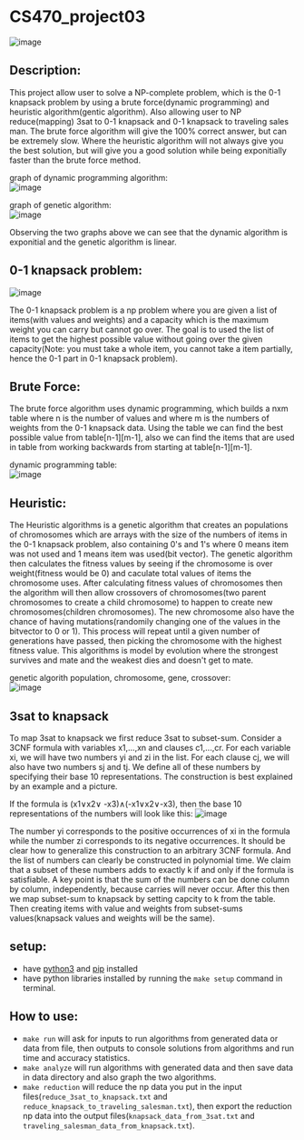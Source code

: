 # CS470_project03

![image](https://user-images.githubusercontent.com/60998598/234996445-2dd3a444-62e7-47af-8d9e-9f6eb4a0fdda.png)


## Description:
This project allow user to solve a NP-complete problem, which is the 0-1 knapsack problem by using a brute force(dynamic programming) and heuristic algorithm(gentic algorithm). Also allowing user to NP reduce(mapping) 3sat to 0-1 knapsack and 0-1 knapsack to traveling sales man. The brute force algorithm will give the 100% correct answer, but can be extremely slow. Where the heuristic algorithm will not always give you the best solution, but will give you a good solution while being exponitially faster than the brute force method.

graph of dynamic programming algorithm:  
![image](https://user-images.githubusercontent.com/60998598/234999877-ba6689ff-2c45-439f-8cec-cb3a623469a8.png)

graph of genetic algorithm:  
![image](https://user-images.githubusercontent.com/60998598/234999764-2456f4af-0eff-45b0-9e3b-cb493882780f.png)  

Observing the two graphs above we can see that the dynamic algorithm is exponitial and the genetic algorithm is linear.

## 0-1 knapsack problem:
![image](https://user-images.githubusercontent.com/60998598/234992912-b87e4310-10c3-4747-b3e8-2d315a1e6c9a.png)  

The 0-1 knapsack problem is a np problem where you are given a list of items(with values and weights) and a capacity which is the maximum weight you can carry but cannot go over. The goal is to used the list of items to get the highest possible value without going over the given capacity(Note: you must take a whole item, you cannot take a item partially, hence the 0-1 part in 0-1 knapsack problem).

## Brute Force:
The brute force algorithm uses dynamic programming, which builds a nxm table where n is the number of values and where m is the numbers of weights from the 0-1 knapsack data. Using the table we can find the best possible value from table[n-1][m-1], also we can find the items that are used in table from working backwards from starting at table[n-1][m-1].  

dynamic programming table:  
![image](https://user-images.githubusercontent.com/60998598/234991360-cc01b9ac-2907-417c-9b55-b84493d330ae.png)


## Heuristic:
The Heuristic algorithms is a genetic algorithm that creates an populations of chromosomes which are arrays with the size of the numbers of items in the 0-1 knapsack problem, also containing 0's and 1's where 0 means item was not used and 1 means item was used(bit vector). The genetic algorithm then calculates the fitness values by seeing if the chromosome is over weight(fitness would be 0) and caculate total values of items the chromosome uses. After calculating fitness values of chromosomes then the algorithm will then allow crossovers of chromosomes(two parent chromosomes to create a child chromosome) to happen to create new chromosomes(children chromosomes). The new chromosome also have the chance of having mutations(randomily changing one of the values in the bitvector to 0 or 1). This process will repeat until a given number of generations have passed, then picking the chromosome with the highest fitness value. This algorithms is model by evolution where the strongest survives and mate and the weakest dies and doesn't get to mate.

genetic algorith population, chromosome, gene, crossover:  
![image](https://user-images.githubusercontent.com/60998598/234992289-e7063a6e-7369-440e-904f-decd8d6886e7.png)

## 3sat to knapsack
To map 3sat to knapsack we first reduce 3sat to subset-sum. Consider a 3CNF formula with variables x1,...,xn and clauses c1,...,cr. For each variable xi, we will have two numbers yi and zi in the list. For each clause cj, we will also have two numbers sj and tj. We define all of these numbers by specifying their base 10 representations. The construction is best explained by an example and a picture.  

If the formula is (x1∨x2∨ -x3)∧(-x1∨x2∨-x3), then the base 10 representations of the numbers will look like this: 
![image](https://user-images.githubusercontent.com/60998598/234988970-a16ea5a1-f1ec-4778-aaf9-e5b057dbefa2.png)  

The number yi corresponds to the positive occurrences of xi in the formula while the number zi corresponds to its negative occurrences. It should be clear how to generalize this construction to an arbitrary 3CNF formula. And the list of numbers can clearly be constructed in polynomial time. We claim that a subset of these numbers adds to exactly k if and only if the formula is satisfiable. A key point is that the sum of the numbers can be done column by column, independently, because carries will never occur. After this then we map subset-sum to knapsack by setting capcity to k from the table. Then creating items with value and weights from subset-sums values(knapsack values and weights will be the same). 

## setup:
- have [python3](https://www.python.org/) and [pip](https://pip.pypa.io/en/stable/installation/) installed
- have python libraries installed by running the `make setup` command in terminal.

## How to use:
- `make run` will ask for inputs to run algorithms from generated data or data from file, then outputs to console solutions from algorithms and run time and accuracy statistics.
- `make analyze` will run algorithms with generated data and then save data in data directory and also graph the two algorithms.
- `make reduction` will reduce the np data you put in the input files(`reduce_3sat_to_knapsack.txt` and `reduce_knapsack_to_traveling_salesman.txt`), then export the reduction np data into the output files(`knapsack_data_from_3sat.txt` and `traveling_salesman_data_from_knapsack.txt`).


